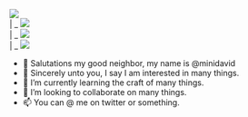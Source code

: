
<img src="https://img.shields.io/badge/Folder Of Some Skills I Have-000000?style-for-the-badge"></img>
<br>
| _      <img src="https://img.shields.io/badge/Lua-000000?style=for-the-badge&logo=lua&logoColor=white"></img>
<br>
| _      <img src="https://img.shields.io/badge/Flutter-FFFFFF?style=for-the-badge&logo=flutter&logoColor=black"></img>
<br>
| _      <img src="https://img.shields.io/badge/Dart-000000?style=for-the-badge&logo=dart&logoColor=white"></img>


- 👋 Salutations my good neighbor, my name is @minidavid
- 👀 Sincerely unto you, I say I am interested in many things.
- 🌱 I’m currently learning the craft of many things.
- 💞️ I’m looking to collaborate on many things.
- 📫 You can @ me on twitter or something.

<!---
minidavid/minidavid is a ✨ special ✨ repository because its `README.md` (this file) appears on your GitHub profile.
You can click the Preview link to take a look at your changes.
--->
